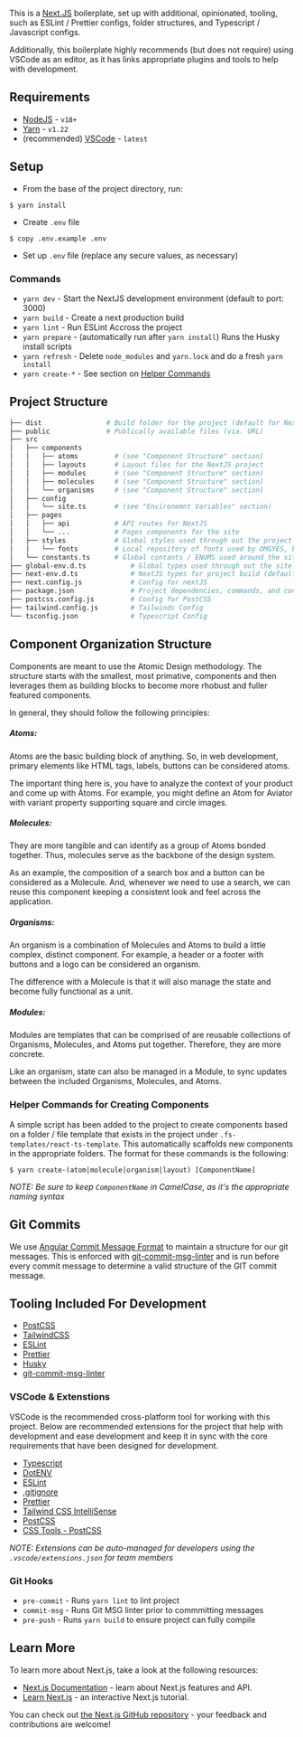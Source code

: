 This is a [Next.JS](https://nextjs.org) boilerplate, set up with additional, opinionated, tooling, such as ESLint / Prettier configs, folder structures, and Typescript / Javascript configs.

Additionally, this boilerplate highly recommends (but does not require) using VSCode as an editor, as it has links appropriate plugins and tools to help with development.

## Requirements

- [NodeJS](https://nodejs.com) - `v18+`
- [Yarn](https://yarnpkg.com) - `v1.22`
- (recommended) [VSCode](https://code.visualstudio.com/) - `latest`

## Setup

- From the base of the project directory, run:

```
$ yarn install
```

- Create `.env` file

```
$ copy .env.example .env
```

- Set up `.env` file (replace any secure values, as necessary)

### Commands

- `yarn dev` - Start the NextJS development environment (default to port: 3000)
- `yarn build` - Create a next production build
- `yarn lint` - Run ESLint Accross the project
- `yarn prepare` - (automatically run after `yarn install`) Runs the Husky install scripts
- `yarn refresh` - Delete `node_modules` and `yarn.lock` and do a fresh `yarn install`
- `yarn create-*` - See section on [Helper Commands](#helper-commands-for-creating-components)

## Project Structure

```bash
├── dist                # Build folder for the project (default for NextJS)
├── public              # Publically available files (via. URL)
├── src
│   ├── components
│   │   ├── atoms         # (see "Component Structure" section)
│   │   ├── layouts       # Layout files for the NextJS project
│   │   ├── modules       # (see "Component Structure" section)
│   │   ├── molecules     # (see "Component Structure" section)
│   │   └── organisms     # (see "Component Structure" section)
│   ├── config
│   │   └── site.ts       # (see "Environemnt Variables" section)
│   ├── pages
│   │   ├── api           # API routes for NextJS
│   │   └── ...           # Pages components for the site
│   ├── styles            # Global styles used through out the project / tailwind
│   │   └── fonts         # Local repository of fonts used by OMGYES, but not in project
│   └── constants.ts      # Global contants / ENUMS used around the site
├── global-env.d.ts           # Global types used through out the site
├── next-env.d.ts             # NextJS types for project build (default for NextJS)
├── next.config.js            # Config for nextJS
├── package.json              # Project dependencies, commands, and configurations
├── postcss.config.js         # Config for PostCSS
├── tailwind.config.js        # Tailwinds Config
└── tsconfig.json             # Typescript Config
```

## Component Organization Structure

Components are meant to use the Atomic Design methodology. The structure starts with the smallest, most primative, components and then leverages them as building blocks to become more rhobust and fuller featured components.

In general, they should follow the following principles:

##### Atoms:

Atoms are the basic building block of anything. So, in web development, primary elements like HTML tags, labels, buttons can be considered atoms.

The important thing here is, you have to analyze the context of your product and come up with Atoms. For example, you might define an Atom for Aviator with variant property supporting square and circle images.

##### Molecules:

They are more tangible and can identify as a group of Atoms bonded together. Thus, molecules serve as the backbone of the design system.

As an example, the composition of a search box and a button can be considered as a Molecule. And, whenever we need to use a search, we can reuse this component keeping a consistent look and feel across the application.

##### Organisms:

An organism is a combination of Molecules and Atoms to build a little complex, distinct component. For example, a header or a footer with buttons and a logo can be considered an organism.

The difference with a Molecule is that it will also manage the state and become fully functional as a unit.

##### Modules:

Modules are templates that can be comprised of are reusable collections of Organisms, Molecules, and Atoms put together. Therefore, they are more concrete.

Like an organism, state can also be managed in a Module, to sync updates between the included Organisms, Molecules, and Atoms.

### Helper Commands for Creating Components

A simple script has been added to the project to create components based on a folder / file template that exists in the project under `.fs-templates/react-ts-template`. This automatically scaffolds new components in the appropriate folders. The format for these commands is the following:

```
$ yarn create-(atom|molecule|organism|layout) [ComponentName]
```

_NOTE: Be sure to keep `ComponentName` in CamelCase, as it's the appropriate naming syntax_

## Git Commits

We use [Angular Commit Message Format](https://github.com/angular/angular/blob/main/CONTRIBUTING.md#-commit-message-format) to maintain a structure for our git messages. This is enforced with [git-commit-msg-linter](https://www.npmjs.com/package/git-commit-msg-linter) and is run before every commit message to determine a valid structure of the GIT commit message.

## Tooling Included For Development

- [PostCSS](https://postcss.org/)
- [TailwindCSS](https://tailwindcss.com/)
- [ESLint](https://eslint.org/)
- [Prettier](https://prettier.io/)
- [Husky](https://github.com/typicode/husky)
- [git-commit-msg-linter](https://www.npmjs.com/package/git-commit-msg-linter)

### VSCode & Extenstions

VSCode is the recommended cross-platform tool for working with this project. Below are recommended extensions for the project that help with development and ease development and keep it in sync with the core requirements that have been designed for development.

- [Typescript](https://marketplace.visualstudio.com/items?itemName=ms-vscode.vscode-typescript-next)
- [DotENV](https://marketplace.visualstudio.com/items?itemName=mikestead.dotenv)
- [ESLint](https://marketplace.visualstudio.com/items?itemName=dbaeumer.vscode-eslint)
- [.gitignore](https://marketplace.visualstudio.com/items?itemName=codezombiech.gitignore)
- [Prettier](https://marketplace.visualstudio.com/items?itemName=esbenp.prettier-vscode)
- [Tailwind CSS IntelliSense](https://marketplace.visualstudio.com/items?itemName=bradlc.vscode-tailwindcss)
- [PostCSS](https://marketplace.visualstudio.com/items?itemName=vunguyentuan.vscode-postcss)
- [CSS Tools - PostCSS](https://marketplace.visualstudio.com/items?itemName=csstools.postcss)

_NOTE: Extensions can be auto-managed for developers using the `.vscode/extensions.json` for team members_

### Git Hooks

- `pre-commit` - Runs `yarn lint` to lint project
- `commit-msg` - Runs Git MSG linter prior to commmitting messages
- `pre-push` - Runs `yarn build` to ensure project can fully compile

## Learn More

To learn more about Next.js, take a look at the following resources:

- [Next.js Documentation](https://nextjs.org/docs) - learn about Next.js features and API.
- [Learn Next.js](https://nextjs.org/learn) - an interactive Next.js tutorial.

You can check out [the Next.js GitHub repository](https://github.com/vercel/next.js/) - your feedback and contributions are welcome!

